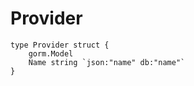# Provider

```golang
type Provider struct {
    gorm.Model
    Name string `json:"name" db:"name"`
}
```